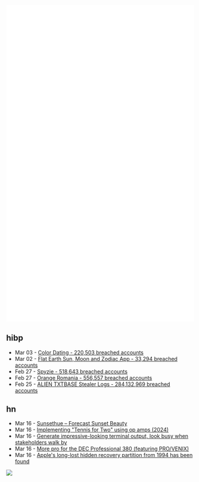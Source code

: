 ![Metrics](https://raw.githubusercontent.com/phixion/phixion/master/metrics.svg)

## hibp

<!--
for https://github.com/phixion/phixion/blob/main/.github/workflows/feeds.yml
-->
<!--START_SECTION:haveibeenpwnd-->
- Mar 03 - [Color Dating - 220,503 breached accounts](https://haveibeenpwned.com/PwnedWebsites#ColorDating)
- Mar 02 - [Flat Earth Sun, Moon and Zodiac App - 33,294 breached accounts](https://haveibeenpwned.com/PwnedWebsites#FlatEarthDave)
- Feb 27 - [Spyzie - 518,643 breached accounts](https://haveibeenpwned.com/PwnedWebsites#Spyzie)
- Feb 27 - [Orange Romania - 556,557 breached accounts](https://haveibeenpwned.com/PwnedWebsites#OrangeRomania)
- Feb 25 - [ALIEN TXTBASE Stealer Logs - 284,132,969 breached accounts](https://haveibeenpwned.com/PwnedWebsites#AlienStealerLogs)
<!--END_SECTION:haveibeenpwnd-->

## hn

<!--
for https://github.com/phixion/phixion/blob/main/.github/workflows/feeds.yml
-->
<!--START_SECTION:hn-->
- Mar 16 - [Sunsethue – Forecast Sunset Beauty](https://sunsethue.com/)
- Mar 16 - [Implementing "Tennis for Two" using op amps (2024)](https://blog.qiqitori.com/2024/08/implementing-tennis-for-two-using-op-amps/)
- Mar 16 - [Generate impressive-looking terminal output, look busy when stakeholders walk by](https://github.com/giacomo-b/rust-stakeholder)
- Mar 16 - [More pro for the DEC Professional 380 (featuring PRO/VENIX)](http://oldvcr.blogspot.com/2025/03/more-pro-for-dec-professional-380.html)
- Mar 16 - [Apple's long-lost hidden recovery partition from 1994 has been found](https://www.downtowndougbrown.com/2025/03/apples-long-lost-hidden-recovery-partition-from-1994-has-been-found/)
<!--END_SECTION:hn-->

<!--
for https://yhype.me
-->
![](https://hit.yhype.me/github/profile?user_id=13013670)
